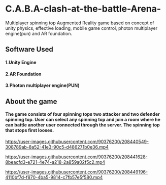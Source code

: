 # C.A.B.A-clash-at-the-battle-Arena-
Multiplayer spinning top Augmented Reality game based on concept of unity physics, effective loading, mobile game control, photon multiplayer engine(pun) and AR foundation.

## Software Used
#### 1.Unity Engine
#### 2.AR Foundation
#### 3.Photon multiplayer engine(PUN)

## About the game

#### The game consists of four spinning tops two attacker and two defender spinning top. User can select any spinning top and join a room where he can battle another user connected through the server. The spinning top that stops first looses. 



https://user-images.githubusercontent.com/90376200/208440549-308789ab-8a52-41e3-90c5-d486271b0e36.mp4


https://user-images.githubusercontent.com/90376200/208441628-8beacfd3-e721-4e74-a218-2a859a02f5c2.mp4



https://user-images.githubusercontent.com/90376200/208449196-4110bf7d-f870-4ba5-9814-c7fb57e5f580.mp4

